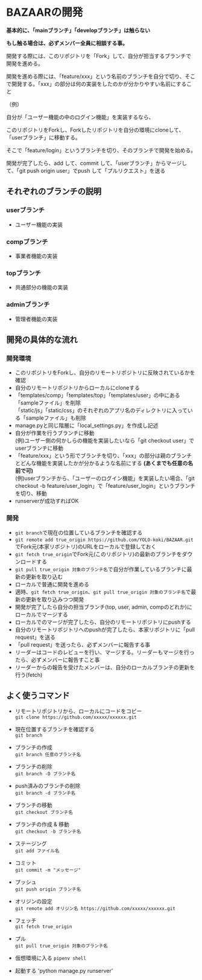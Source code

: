 # BAZAARの開発
**基本的に、「mainブランチ」「developブランチ」は触らない**

**もし触る場合は、必ずメンバー全員に相談する事。**

開発する際には、このリポジトリを「Fork」して、自分が担当するブランチで開発を進める。

開発を進める際には、「feature/xxx」という名前のブランチを自分で切り、そこで開発する。「xxx」の部分は何の実装をしたのかが分かりやすい名前にすること

（例）

自分が「ユーザー機能の中のログイン機能」を実装するなら、

このリポジトリをForkし、Forkしたリポジトリを自分の環境にcloneして、「userブランチ」に移動する。

そこで「feature/login」というブランチを切り、そのブランチで開発を始める。

開発が完了したら、add して、commit して、「userブランチ」からマージして、「git push origin user」でpush して「プルリクエスト」を送る

## それぞれのブランチの説明
### userブランチ
 - ユーザー機能の実装
	
### compブランチ
 - 事業者機能の実装
	
### topブランチ
 - 共通部分の機能の実装

### adminブランチ
 - 管理者機能の実装


## 開発の具体的な流れ
### 開発環境
 - このリポジトリをForkし、自分のリモートリポジトリに反映されているかを確認
 - 自分のリモートリポジトリからローカルにcloneする
 - 「templates/comp」「templates/top」「templates/user」の中にある「sampleファイル」を削除  
   「static/js」「static/css」のそれぞれのアプリ名のディレクトリに入っている「sampleファイル」も削除
 - manage.pyと同じ階層に「local_settings.py」を作成し記述
 - 自分が作業を行うブランチに移動  
   (例)ユーザー側の何かしらの機能を実装したいなら「git checkout user」でuserブランチに移動
 - 「feature/xxx」という形でブランチを切り、「xxx」の部分は親のブランチとどんな機能を実装したかが分かるような名前にする **(あくまでも任意の名前で可)**   
   (例)userブランチから、「ユーザーのログイン機能」を実装したい場合、「git checkout -b feature/user_login」で「feature/user_login」というブランチを切り、移動
 - runserverが成功すればOK

### 開発
 - `git branch`で現在の位置しているブランチを確認する
 - `git remote add true_origin https://github.com/YOLO-koki/BAZAAR.git`でFork元(本家リポジトリ)のURLをローカルで登録しておく
 - `git fetch true_origin`でFork元(このリポジトリ)の最新のブランチをダウンロードする
 - `git pull true_origin 対象のブランチ名`で自分が作業しているブランチに最新の更新を取り込む
 - ローカルで普通に開発を進める
 - 適時、`git fetch true_origin`、`git pull true_origin 対象のブランチ名`で最新の更新を取り込みつつ開発
 - 開発が完了したら自分の担当ブランチ(top, user, admin, compのどれか)にローカルでマージする
 - ローカルでのマージが完了したら、自分のリモートリポジトリにpushする
 - 自分のリモートリポジトリへのpushが完了したら、本家リポジトリに「pull request」を送る
 - 「pull request」を送ったら、必ずメンバーに報告する事
 - リーダーはコードのレビューを行い、マージする。リーダーもマージを行ったら、必ずメンバーに報告すこと事
 - リーダーからの報告を受けたメンバーは、自分のローカルブランチの更新を行う(fetch)
 
## よく使うコマンド
 - リモートリポジトリから、ローカルにコードをコピー  
 	`git clone https://github.com/xxxxx/xxxxxx.git`  
	
 - 現在位置するブランチを確認する  
	`git branch`  
	
 -  ブランチの作成  
 	`git branch 任意のブランチ名`  

 -  ブランチの削除  
 	`git branch -D ブランチ名`  
	
 -  push済みのブランチの削除  
 	`git branch -d ブランチ名`  
	
 -  ブランチの移動  
 	`git checkout ブランチ名`  
	
 -  ブランチの作成 & 移動  
 	`git checkout -b ブランチ名`  
	
 - ステージング  
 	`git add ファイル名`  
	
 - コミット  
 	`git commit -m "メッセージ"`  

 - プッシュ  
 	`git push origin ブランチ名`  
	
 - オリジンの設定  
 	`git remote add オリジン名 https://github.com/xxxxx/xxxxxx.git`
	
 - フェッチ  
 	`git fetch true_origin`  
	
 - プル  
 	`git pull true_origin 対象のブランチ名`

 - 仮想環境に入る
 	`pipenv shell`

 - 起動する
 	'python manage.py runserver'

	
